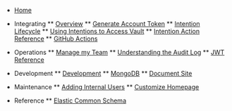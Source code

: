 <!-- docs/_sidebar.md -->

* [Home](/)

* Integrating
** [Overview](/dev_integrate_overview.md)
** [Generate Account Token](/dev_account_token.md)
** [Intention Lifecycle](/dev_intention_lifecycle.md)
** [Using Intentions to Access Vault](/dev_intention_usage.md)
** [Intention Action Reference](/dev_intention_actions.md)
** [GitHub Actions](/github_actions.md)

* Operations
** [Manage my Team](/ops_manage_team.md)
** [Understanding the Audit Log](/audit.md)
** [JWT Reference](/operations_jwt.md)

* Development
** [Development](/development.md)
** [MongoDB](/dev_mongodb.md)
** [Document Site](/dev_docsite.md)

* Maintenance
** [Adding Internal Users](/operations_internal_user.md)
** [Customize Homepage](/dev_customize_connections.md)

* Reference
** [Elastic Common Schema](https://www.elastic.co/guide/en/ecs/current/ecs-reference.html)